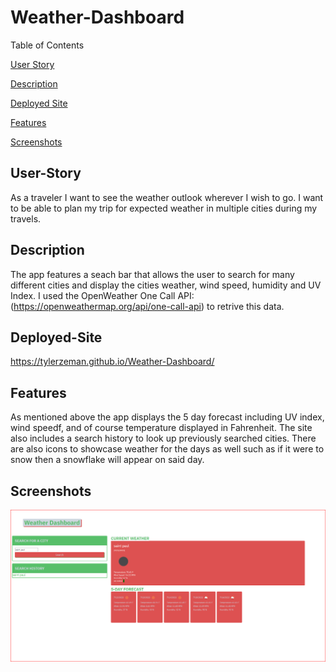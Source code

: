 # Weather-Dashboard

Table of Contents

[User Story](#User-Story)

[Description](#Description)

[Deployed Site](#Deployed-Site)

[Features](#Features)

[Screenshots](#Screenshots)

## User-Story

As a traveler I want to see the weather outlook wherever I wish to go. I want to be able to plan my trip for expected weather in multiple cities during my travels.

## Description

The app features a seach bar that allows the user to search for many different cities and display the cities weather, wind speed, humidity and UV Index. I used the
OpenWeather One Call API: (https://openweathermap.org/api/one-call-api) to retrive this data.

## Deployed-Site

https://tylerzeman.github.io/Weather-Dashboard/

## Features

As mentioned above the app displays the 5 day forecast including UV index, wind speedf, and of course temperature displayed in Fahrenheit. The site also includes a
search history to look up previously searched cities. There are also icons to showcase weather for the days as well such as if it were to snow then a snowflake will 
appear on said day.

## Screenshots

![Weather Dashboard Screenshot](/Assets/images/weatherdashboard.png?raw=true )

